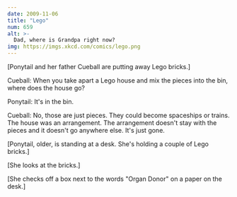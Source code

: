 ```yaml
---
date: 2009-11-06
title: "Lego"
num: 659
alt: >-
  Dad, where is Grandpa right now?
img: https://imgs.xkcd.com/comics/lego.png
---
```

[Ponytail and her father Cueball are putting away Lego bricks.]

Cueball: When you take apart a Lego house and mix the pieces into the bin, where does the house go?

Ponytail: It's in the bin.

Cueball: No, those are just pieces. They could become spaceships or trains. The house was an arrangement. The arrangement doesn't stay with the pieces and it doesn't go anywhere else. It's just gone.

[Ponytail, older, is standing at a desk. She's holding a couple of Lego bricks.]

[She looks at the bricks.]

[She checks off a box next to the words "Organ Donor" on a paper on the desk.]
